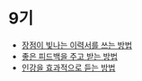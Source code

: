 # 9기

- [장점이 빛나는 이력서를 쓰는 방법](https://blog.makerjun.com/career/resume)
- [좋은 피드백을 주고 받는 방법](https://blog.makerjun.com/improvement/good-feedback)
- [인강을 효과적으로 듣는 방법](https://blog.makerjun.com/learning/how-to-effectively-listen-online-lectures)
